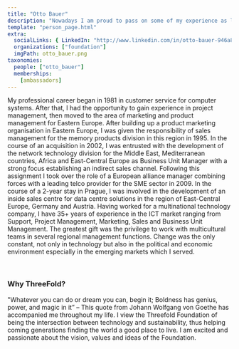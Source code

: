 ```yaml
---
title: "Otto Bauer"
description: "Nowadays I am proud to pass on some of my experience as lecturer at an educational college."
template: "person_page.html"
extra:
  socialLinks: { LinkedIn: "http://www.linkedin.com/in/otto-bauer-946a863"}
  organizations: ["foundation"]
  imgPath: otto_bauer.png
taxonomies:
  people: ["otto_bauer"]
  memberships:
    [ambassadors]
---
```


My professional career began in 1981 in customer service for computer systems. After that, I had the opportunity to gain experience in project management, then moved to the area of marketing and product management for Eastern Europe. After building up a product marketing organisation in Eastern Europe, I was given the responsibility of sales management for the memory products division in this region in 1995. In the course of an acquisition in 2002, I was entrusted with the development of the network technology division for the Middle East, Mediterranean countries, Africa and East-Central Europe as Business Unit Manager with a strong focus establishing an indirect sales channel. Following this assignment I took over the role of a European alliance manager combining forces with a leading telco provider for the SME sector in 2009. In the course of a 2-year stay in Prague, I was involved in the development of an inside sales centre for data centre solutions in the region of East-Central Europe, Germany and Austria. Having worked for a multinational technology company, I have 35+ years of experience in the ICT market ranging from Support, Project Management, Marketing, Sales and Business Unit Management. The greatest gift was the privilege to work with multicultural teams in several regional management functions. Change was the only constant, not only in technology but also in the political and economic environment especially in the emerging markets which I served.

<br>

### Why ThreeFold?

"Whatever you can do or dream you can, begin it; Boldness has genius, power, and magic in it” – This quote from Johann Wolfgang von Goethe has accompanied me throughout my life. I view the Threefold Foundation of being the intersection between technology and sustainability, thus helping coming generations finding the world a good place to live. I am excited and passionate about the vision, values and ideas of the Foundation.